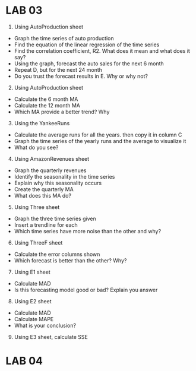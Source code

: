 # LAB 03

1. Using AutoProduction sheet
- Graph the time series of auto production
- Find the equation of the linear regression of the time series
- Find the correlation coefficient, R2. What does it mean and what does it say?
- Using the graph, forecast the auto sales for the next 6 month
- Repeat D, but for the next 24 month
- Do you trust the forecast results in E. Why or why not?
  
2. Using AutoProduction sheet
- Calculate the 6 month MA
- Calculate the 12 month MA
- Which MA provide a better trend? Why

3. Using the YankeeRuns
- Calculate the average runs for all the years. then copy it in column C
- Graph the time series of the yearly runs and the average to visualize it
- What do you see?
  
4. Using AmazonRevenues sheet
- Graph the quarterly revenues
- Identify the seasonality in the time series
- Explain why this seasonality occurs
- Create the quarterly MA
- What does this MA do?

5. Using Three sheet
- Graph the three time series given
- Insert a trendline for each
- Which time series have more noise than the other and why?

6. Using ThreeF sheet
- Calculate the error columns shown
- Which forecast is better than the other? Why?

7. Using E1 sheet
- Calculate MAD
- Is this forecasting model good or bad? Explain you answer

8. Using E2 sheet
- Calculate MAD
- Calculate MAPE
- What is your conclusion?

9. Using E3 sheet, calculate SSE


# LAB 04
